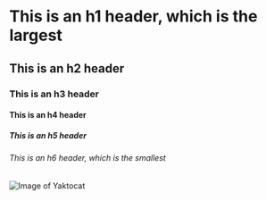 # This is an h1 header, which is the largest
## This is an h2 header
### This is an h3 header
#### This is an h4 header
##### This is an h5 header
###### This is an h6 header, which is the smallest

![Image of Yaktocat](https://octodex.github.com/images/yaktocat.png)
